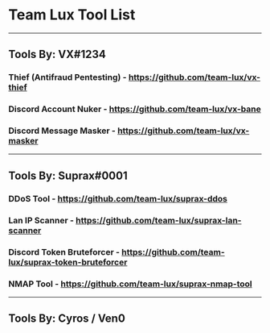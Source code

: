 # Team Lux Tool List
----------------------
## Tools By: VX#1234

### Thief (Antifraud Pentesting) - https://github.com/team-lux/vx-thief

### Discord Account Nuker - https://github.com/team-lux/vx-bane

### Discord Message Masker - https://github.com/team-lux/vx-masker
----------------------
## Tools By: Suprax#0001

### DDoS Tool - https://github.com/team-lux/suprax-ddos

### Lan IP Scanner - https://github.com/team-lux/suprax-lan-scanner

### Discord Token Bruteforcer - https://github.com/team-lux/suprax-token-bruteforcer

### NMAP Tool - https://github.com/team-lux/suprax-nmap-tool
------------------
Tools By: Cyros / Ven0
------------------
